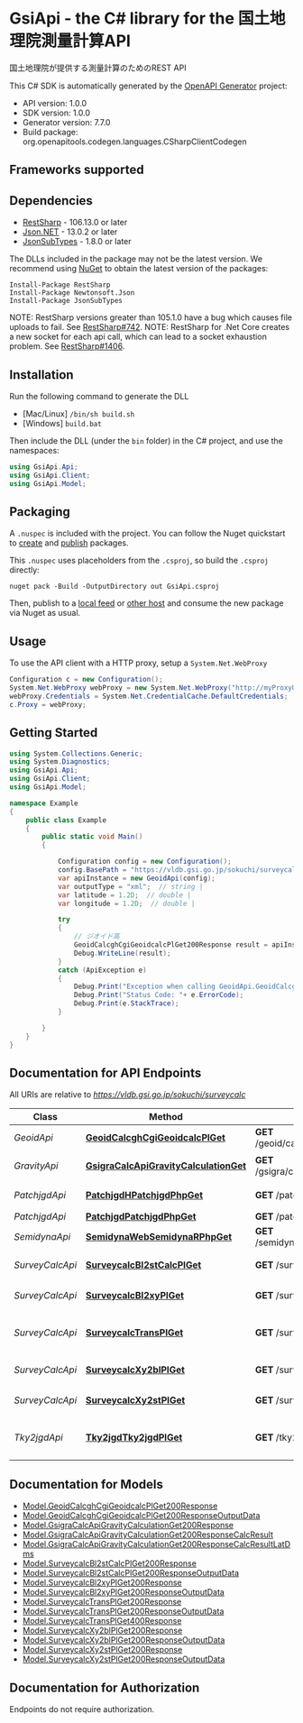 # GsiApi - the C# library for the 国土地理院測量計算API

国土地理院が提供する測量計算のためのREST API

This C# SDK is automatically generated by the [OpenAPI Generator](https://openapi-generator.tech) project:

- API version: 1.0.0
- SDK version: 1.0.0
- Generator version: 7.7.0
- Build package: org.openapitools.codegen.languages.CSharpClientCodegen

<a id="frameworks-supported"></a>
## Frameworks supported

<a id="dependencies"></a>
## Dependencies

- [RestSharp](https://www.nuget.org/packages/RestSharp) - 106.13.0 or later
- [Json.NET](https://www.nuget.org/packages/Newtonsoft.Json/) - 13.0.2 or later
- [JsonSubTypes](https://www.nuget.org/packages/JsonSubTypes/) - 1.8.0 or later

The DLLs included in the package may not be the latest version. We recommend using [NuGet](https://docs.nuget.org/consume/installing-nuget) to obtain the latest version of the packages:
```
Install-Package RestSharp
Install-Package Newtonsoft.Json
Install-Package JsonSubTypes
```

NOTE: RestSharp versions greater than 105.1.0 have a bug which causes file uploads to fail. See [RestSharp#742](https://github.com/restsharp/RestSharp/issues/742).
NOTE: RestSharp for .Net Core creates a new socket for each api call, which can lead to a socket exhaustion problem. See [RestSharp#1406](https://github.com/restsharp/RestSharp/issues/1406).

<a id="installation"></a>
## Installation
Run the following command to generate the DLL
- [Mac/Linux] `/bin/sh build.sh`
- [Windows] `build.bat`

Then include the DLL (under the `bin` folder) in the C# project, and use the namespaces:
```csharp
using GsiApi.Api;
using GsiApi.Client;
using GsiApi.Model;
```
<a id="packaging"></a>
## Packaging

A `.nuspec` is included with the project. You can follow the Nuget quickstart to [create](https://docs.microsoft.com/en-us/nuget/quickstart/create-and-publish-a-package#create-the-package) and [publish](https://docs.microsoft.com/en-us/nuget/quickstart/create-and-publish-a-package#publish-the-package) packages.

This `.nuspec` uses placeholders from the `.csproj`, so build the `.csproj` directly:

```
nuget pack -Build -OutputDirectory out GsiApi.csproj
```

Then, publish to a [local feed](https://docs.microsoft.com/en-us/nuget/hosting-packages/local-feeds) or [other host](https://docs.microsoft.com/en-us/nuget/hosting-packages/overview) and consume the new package via Nuget as usual.

<a id="usage"></a>
## Usage

To use the API client with a HTTP proxy, setup a `System.Net.WebProxy`
```csharp
Configuration c = new Configuration();
System.Net.WebProxy webProxy = new System.Net.WebProxy("http://myProxyUrl:80/");
webProxy.Credentials = System.Net.CredentialCache.DefaultCredentials;
c.Proxy = webProxy;
```

<a id="getting-started"></a>
## Getting Started

```csharp
using System.Collections.Generic;
using System.Diagnostics;
using GsiApi.Api;
using GsiApi.Client;
using GsiApi.Model;

namespace Example
{
    public class Example
    {
        public static void Main()
        {

            Configuration config = new Configuration();
            config.BasePath = "https://vldb.gsi.go.jp/sokuchi/surveycalc";
            var apiInstance = new GeoidApi(config);
            var outputType = "xml";  // string | 
            var latitude = 1.2D;  // double | 
            var longitude = 1.2D;  // double | 

            try
            {
                // ジオイド高
                GeoidCalcghCgiGeoidcalcPlGet200Response result = apiInstance.GeoidCalcghCgiGeoidcalcPlGet(outputType, latitude, longitude);
                Debug.WriteLine(result);
            }
            catch (ApiException e)
            {
                Debug.Print("Exception when calling GeoidApi.GeoidCalcghCgiGeoidcalcPlGet: " + e.Message );
                Debug.Print("Status Code: "+ e.ErrorCode);
                Debug.Print(e.StackTrace);
            }

        }
    }
}
```

<a id="documentation-for-api-endpoints"></a>
## Documentation for API Endpoints

All URIs are relative to *https://vldb.gsi.go.jp/sokuchi/surveycalc*

Class | Method | HTTP request | Description
------------ | ------------- | ------------- | -------------
*GeoidApi* | [**GeoidCalcghCgiGeoidcalcPlGet**](docs/GeoidApi.md#geoidcalcghcgigeoidcalcplget) | **GET** /geoid/calcgh/cgi/geoidcalc.pl | ジオイド高
*GravityApi* | [**GsigraCalcApiGravityCalculationGet**](docs/GravityApi.md#gsigracalcapigravitycalculationget) | **GET** /gsigra/calc/api/gravityCalculation | 重力値推定計算
*PatchjgdApi* | [**PatchjgdHPatchjgdPhpGet**](docs/PatchjgdApi.md#patchjgdhpatchjgdphpget) | **GET** /patchjgd_h/patchjgd.php | PatchJGD（標高版）
*PatchjgdApi* | [**PatchjgdPatchjgdPhpGet**](docs/PatchjgdApi.md#patchjgdpatchjgdphpget) | **GET** /patchjgd/patchjgd.php | PatchJGD
*SemidynaApi* | [**SemidynaWebSemidynaRPhpGet**](docs/SemidynaApi.md#semidynawebsemidynarphpget) | **GET** /semidyna/web/semidyna_r.php | SemiDynaEXE
*SurveyCalcApi* | [**SurveycalcBl2stCalcPlGet**](docs/SurveyCalcApi.md#surveycalcbl2stcalcplget) | **GET** /surveycalc/bl2st_calc.pl | 距離と方位角の計算
*SurveyCalcApi* | [**SurveycalcBl2xyPlGet**](docs/SurveyCalcApi.md#surveycalcbl2xyplget) | **GET** /surveycalc/bl2xy.pl | 平面直角座標への換算
*SurveyCalcApi* | [**SurveycalcTransPlGet**](docs/SurveyCalcApi.md#surveycalctransplget) | **GET** /surveycalc/trans.pl | 緯度・経度と地心直交座標の相互換算
*SurveyCalcApi* | [**SurveycalcXy2blPlGet**](docs/SurveyCalcApi.md#surveycalcxy2blplget) | **GET** /surveycalc/xy2bl.pl | 緯度・経度への換算
*SurveyCalcApi* | [**SurveycalcXy2stPlGet**](docs/SurveyCalcApi.md#surveycalcxy2stplget) | **GET** /surveycalc/xy2st.pl | 距離と方向角の計算
*Tky2jgdApi* | [**Tky2jgdTky2jgdPlGet**](docs/Tky2jgdApi.md#tky2jgdtky2jgdplget) | **GET** /tky2jgd/tky2jgd.pl | 世界測地系座標変換（TKY2JGD）


<a id="documentation-for-models"></a>
## Documentation for Models

 - [Model.GeoidCalcghCgiGeoidcalcPlGet200Response](docs/GeoidCalcghCgiGeoidcalcPlGet200Response.md)
 - [Model.GeoidCalcghCgiGeoidcalcPlGet200ResponseOutputData](docs/GeoidCalcghCgiGeoidcalcPlGet200ResponseOutputData.md)
 - [Model.GsigraCalcApiGravityCalculationGet200Response](docs/GsigraCalcApiGravityCalculationGet200Response.md)
 - [Model.GsigraCalcApiGravityCalculationGet200ResponseCalcResult](docs/GsigraCalcApiGravityCalculationGet200ResponseCalcResult.md)
 - [Model.GsigraCalcApiGravityCalculationGet200ResponseCalcResultLatDms](docs/GsigraCalcApiGravityCalculationGet200ResponseCalcResultLatDms.md)
 - [Model.SurveycalcBl2stCalcPlGet200Response](docs/SurveycalcBl2stCalcPlGet200Response.md)
 - [Model.SurveycalcBl2stCalcPlGet200ResponseOutputData](docs/SurveycalcBl2stCalcPlGet200ResponseOutputData.md)
 - [Model.SurveycalcBl2xyPlGet200Response](docs/SurveycalcBl2xyPlGet200Response.md)
 - [Model.SurveycalcBl2xyPlGet200ResponseOutputData](docs/SurveycalcBl2xyPlGet200ResponseOutputData.md)
 - [Model.SurveycalcTransPlGet200Response](docs/SurveycalcTransPlGet200Response.md)
 - [Model.SurveycalcTransPlGet200ResponseOutputData](docs/SurveycalcTransPlGet200ResponseOutputData.md)
 - [Model.SurveycalcTransPlGet400Response](docs/SurveycalcTransPlGet400Response.md)
 - [Model.SurveycalcXy2blPlGet200Response](docs/SurveycalcXy2blPlGet200Response.md)
 - [Model.SurveycalcXy2blPlGet200ResponseOutputData](docs/SurveycalcXy2blPlGet200ResponseOutputData.md)
 - [Model.SurveycalcXy2stPlGet200Response](docs/SurveycalcXy2stPlGet200Response.md)
 - [Model.SurveycalcXy2stPlGet200ResponseOutputData](docs/SurveycalcXy2stPlGet200ResponseOutputData.md)


<a id="documentation-for-authorization"></a>
## Documentation for Authorization

Endpoints do not require authorization.

